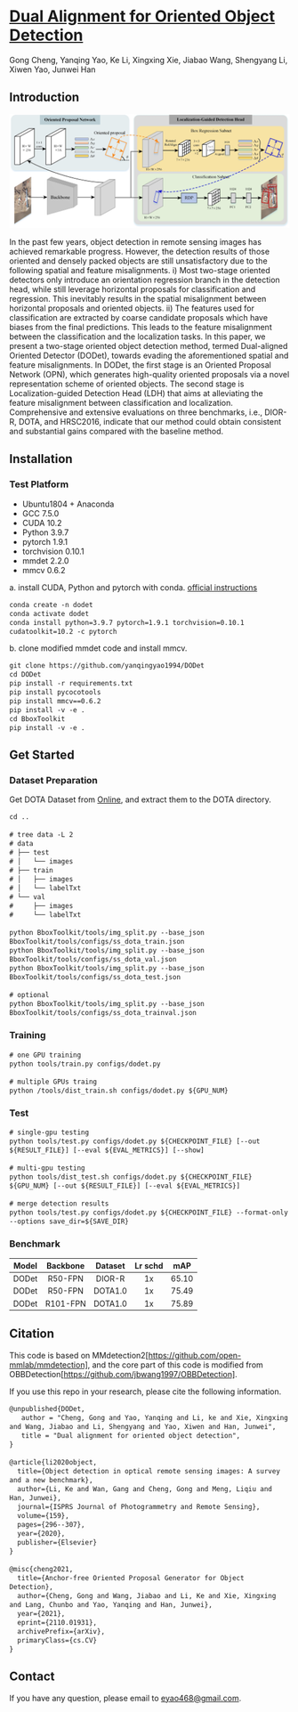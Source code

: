 # [Dual Alignment for Oriented Object Detection](https://arxiv.org/)

Gong Cheng, Yanqing Yao, Ke Li, Xingxing Xie, Jiabao Wang, Shengyang Li, Xiwen Yao, Junwei Han

## Introduction

![](architecture.jpg)

In the past few years, object detection in remote sensing images has achieved remarkable progress. However, the detection results of those oriented and densely packed objects are still unsatisfactory due to the following spatial and feature misalignments. i) Most two-stage oriented detectors only introduce an orientation regression branch in the detection head, while still leverage horizontal proposals for classification and regression. This inevitably results in the spatial misalignment between horizontal proposals and oriented objects. ii) The features used for classification are extracted by coarse candidate proposals which have biases from the final predictions. This leads to the feature misalignment between the classification and the localization tasks. In this paper, we present a two-stage oriented object detection method, termed Dual-aligned Oriented Detector (DODet), towards evading the aforementioned spatial and feature misalignments. In DODet, the first stage is an Oriented Proposal Network (OPN), which generates high-quality oriented proposals via a novel representation scheme of oriented objects. The second stage is Localization-guided Detection Head (LDH) that aims at alleviating the feature misalignment between classification and localization. Comprehensive and extensive evaluations on three benchmarks, i.e., DIOR-R, DOTA, and HRSC2016, indicate that our method could obtain consistent and substantial gains compared with the baseline method.

## Installation

### Test Platform
- Ubuntu1804 + Anaconda
- GCC 7.5.0
- CUDA 10.2
- Python 3.9.7
- pytorch 1.9.1
- torchvision 0.10.1
- mmdet 2.2.0
- mmcv  0.6.2

a. install CUDA, Python and pytorch with conda. [official instructions](https://pytorch.org/)

``` shell
conda create -n dodet
conda activate dodet
conda install python=3.9.7 pytorch=1.9.1 torchvision=0.10.1 cudatoolkit=10.2 -c pytorch
```

b. clone modified mmdet code and install mmcv.

``` shell
git clone https://github.com/yanqingyao1994/DODet
cd DODet
pip install -r requirements.txt
pip install pycocotools
pip install mmcv==0.6.2
pip install -v -e .
cd BboxToolkit
pip install -v -e .
```

## Get Started

### Dataset Preparation

Get DOTA Dataset from [Online](https://captain-whu.github.io/DOTA/dataset.html), and extract them to the DOTA directory.

``` shell
cd ..

# tree data -L 2
# data
# ├── test
# │   └── images
# ├── train
# │   ├── images
# │   └── labelTxt
# └── val
#     ├── images
#     └── labelTxt

python BboxToolkit/tools/img_split.py --base_json BboxToolkit/tools/configs/ss_dota_train.json
python BboxToolkit/tools/img_split.py --base_json BboxToolkit/tools/configs/ss_dota_val.json
python BboxToolkit/tools/img_split.py --base_json BboxToolkit/tools/configs/ss_dota_test.json

# optional
python BboxToolkit/tools/img_split.py --base_json BboxToolkit/tools/configs/ss_dota_trainval.json
```

### Training

``` shell
# one GPU training
python tools/train.py configs/dodet.py

# multiple GPUs traing
python /tools/dist_train.sh configs/dodet.py ${GPU_NUM}
```

### Test

``` shell
# single-gpu testing
python tools/test.py configs/dodet.py ${CHECKPOINT_FILE} [--out ${RESULT_FILE}] [--eval ${EVAL_METRICS}] [--show]

# multi-gpu testing
python tools/dist_test.sh configs/dodet.py ${CHECKPOINT_FILE} ${GPU_NUM} [--out ${RESULT_FILE}] [--eval ${EVAL_METRICS}]

# merge detection results
python tools/test.py configs/dodet.py ${CHECKPOINT_FILE} --format-only --options save_dir=${SAVE_DIR}
```

### Benchmark

| Model | Backbone | Dataset | Lr schd |  mAP |
|:-:|:-:|:-:|:-:|:-:|
| DODet | R50-FPN | DIOR-R |1x  | 65.10 |
| DODet | R50-FPN | DOTA1.0 | 1x  | 75.49 |
| DODet | R101-FPN | DOTA1.0 | 1x  | 75.89 |

## Citation
This code is based on MMdetection2[https://github.com/open-mmlab/mmdetection], and the core part of this code is modified from OBBDetection[https://github.com/jbwang1997/OBBDetection].

If you use this repo in your research, please cite the following information.

```
@unpublished{DODet,
   author = "Cheng, Gong and Yao, Yanqing and Li, ke and Xie, Xingxing and Wang, Jiabao and Li, Shengyang and Yao, Xiwen and Han, Junwei",
   title = "Dual alignment for oriented object detection",
}

@article{li2020object,
  title={Object detection in optical remote sensing images: A survey and a new benchmark},
  author={Li, Ke and Wan, Gang and Cheng, Gong and Meng, Liqiu and Han, Junwei},
  journal={ISPRS Journal of Photogrammetry and Remote Sensing},
  volume={159},
  pages={296--307},
  year={2020},
  publisher={Elsevier}
}

@misc{cheng2021,
  title={Anchor-free Oriented Proposal Generator for Object Detection}, 
  author={Cheng, Gong and Wang, Jiabao and Li, Ke and Xie, Xingxing and Lang, Chunbo and Yao, Yanqing and Han, Junwei},
  year={2021},
  eprint={2110.01931},
  archivePrefix={arXiv},
  primaryClass={cs.CV}
}
```

## Contact

If you have any question, please email to eyao468@gmail.com.
